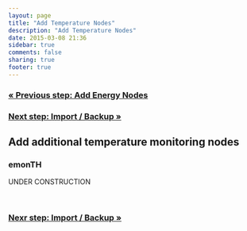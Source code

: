 ```yaml
---
layout: page
title: "Add Temperature Nodes"
description: "Add Temperature Nodes"
date: 2015-03-08 21:36
sidebar: true
comments: false
sharing: true
footer: true
---
```


### [&laquo; Previous step: Add Energy Nodes](/setup/emontx/)

### [Next step: Import / Backup &raquo;](/setup/import/)

## Add additional temperature monitoring nodes

### emonTH

UNDER CONSTRUCTION

<br>

### [Nexr step: Import / Backup &raquo;](/setup/import/)

